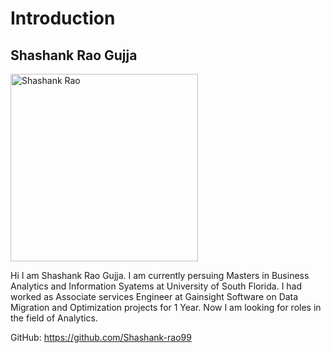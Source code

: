 # Introduction
## Shashank Rao Gujja
<img src="https://github.com/Shashank-rao99/Introduction/assets/67305136/3948ea56-9ba0-456a-b6ba-074c0cb164da" alt="Shashank Rao" width="300" height="300">

Hi I am Shashank Rao Gujja. I am currently persuing Masters in Business Analytics and Information Syatems at University of South Florida. I had worked as Associate services Engineer at Gainsight Software on Data Migration and Optimization projects for 1 Year. Now I am looking for roles in the field of Analytics.

GitHub: https://github.com/Shashank-rao99
